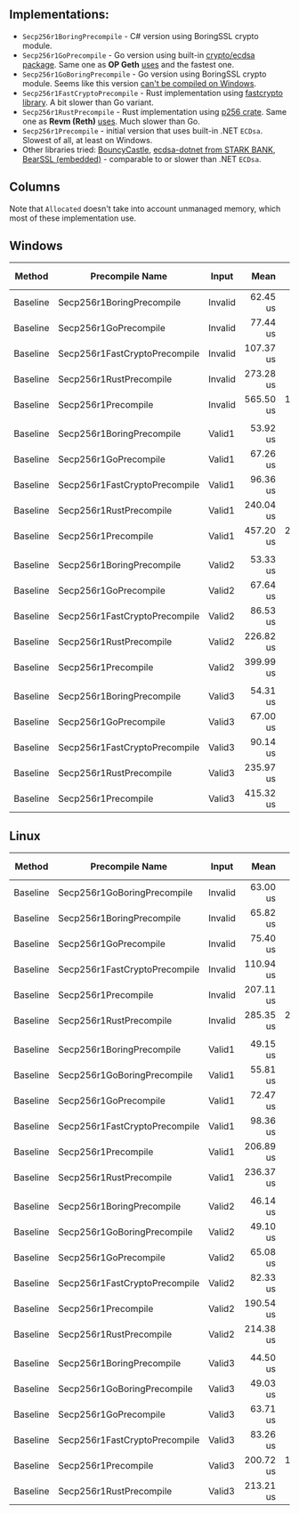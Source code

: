 ## Implementations:
- `Secp256r1BoringPrecompile` - C# version using BoringSSL crypto module.
- `Secp256r1GoPrecompile` - Go version using built-in [crypto/ecdsa package](https://pkg.go.dev/crypto/ecdsa). Same one as **OP Geth** [uses](https://github.com/ethereum-optimism/op-geth/blob/optimism/crypto/secp256r1/verifier.go) and the fastest one.
- `Secp256r1GoBoringPrecompile` - Go version using BoringSSL crypto module. Seems like this version [can't be compiled on Windows](https://github.com/golang/go/issues/68588#issuecomment-2731016803).
- `Secp256r1FastCryptoPrecompile` - Rust implementation using [fastcrypto library](https://github.com/MystenLabs/fastcrypto/). A bit slower than Go variant.
- `Secp256r1RustPrecompile` - Rust implementation using [p256 crate](https://docs.rs/p256/latest/p256/). Same one as **Revm (Reth)** [uses](https://github.com/bluealloy/revm/blob/main/crates/precompile/src/secp256r1.rs). Much slower than Go.
- `Secp256r1Precompile` - initial version that uses built-in .NET `ECDsa`. Slowest of all, at least on Windows.
- Other libraries tried: [BouncyCastle](https://github.com/bcgit/bc-csharp), [ecdsa-dotnet from STARK BANK](https://github.com/starkbank/ecdsa-dotnet), [BearSSL (embedded)](https://github.com/oreparaz/p256) - comparable to or slower than .NET `ECDsa`.

## Columns
Note that `Allocated` doesn't take into account unmanaged memory, which most of these implementation use.

## Windows

| Method   | Precompile Name               | Input   | Mean      | Error     | StdDev    | Ratio | RatioSD | Gas  | Throughput   | Throughput CI-Lower | Throughput CI-Upper | Allocated | Alloc Ratio |
|--------- |------------------------------ |-------- |----------:|----------:|----------:|------:|--------:|-----:|-------------:|--------------------:|--------------------:|----------:|------------:|
| Baseline | Secp256r1BoringPrecompile     | Invalid |  62.45 us |  3.062 us |  4.489 us |  1.00 |    0.10 | 3450 | 55.25 MGas/s |        57.36 MGas/s |        53.28 MGas/s |       1 B |        1.00 |
| Baseline | Secp256r1GoPrecompile         | Invalid |  77.44 us |  1.633 us |  2.444 us |  1.25 |    0.09 | 3450 | 44.55 MGas/s |        45.27 MGas/s |        43.85 MGas/s |       1 B |        1.00 |
| Baseline | Secp256r1FastCryptoPrecompile | Invalid | 107.37 us |  2.811 us |  4.121 us |  1.73 |    0.14 | 3450 | 32.13 MGas/s |        32.78 MGas/s |        31.51 MGas/s |       1 B |        1.00 |
| Baseline | Secp256r1RustPrecompile       | Invalid | 273.28 us |  6.489 us |  9.712 us |  4.40 |    0.34 | 3450 | 12.62 MGas/s |        12.85 MGas/s |        12.40 MGas/s |       3 B |        3.00 |
| Baseline | Secp256r1Precompile           | Invalid | 565.50 us | 18.813 us | 28.158 us |  9.10 |    0.77 | 3450 |  6.10 MGas/s |         6.26 MGas/s |         5.95 MGas/s |    1007 B |    1,007.00 |
|          |                               |         |           |           |           |       |         |      |              |                     |                     |           |             |
| Baseline | Secp256r1BoringPrecompile     | Valid1  |  53.92 us |  0.179 us |  0.257 us |  0.56 |    0.02 | 3450 | 63.99 MGas/s |        64.15 MGas/s |        63.83 MGas/s |         - |        0.00 |
| Baseline | Secp256r1GoPrecompile         | Valid1  |  67.26 us |  0.284 us |  0.408 us |  0.70 |    0.03 | 3450 | 51.30 MGas/s |        51.46 MGas/s |        51.13 MGas/s |       1 B |        1.00 |
| Baseline | Secp256r1FastCryptoPrecompile | Valid1  |  96.36 us |  2.576 us |  3.775 us |  1.00 |    0.05 | 3450 | 35.80 MGas/s |        36.54 MGas/s |        35.10 MGas/s |       1 B |        1.00 |
| Baseline | Secp256r1RustPrecompile       | Valid1  | 240.04 us |  5.377 us |  7.711 us |  2.49 |    0.12 | 3450 | 14.37 MGas/s |        14.62 MGas/s |        14.14 MGas/s |       1 B |        1.00 |
| Baseline | Secp256r1Precompile           | Valid1  | 457.20 us | 22.254 us | 31.916 us |  4.75 |    0.37 | 3450 |  7.55 MGas/s |         7.83 MGas/s |         7.28 MGas/s |    1004 B |    1,004.00 |
|          |                               |         |           |           |           |       |         |      |              |                     |                     |           |             |
| Baseline | Secp256r1BoringPrecompile     | Valid2  |  53.33 us |  0.102 us |  0.146 us |  0.79 |    0.01 | 3450 | 64.69 MGas/s |        64.78 MGas/s |        64.60 MGas/s |         - |        0.00 |
| Baseline | Secp256r1GoPrecompile         | Valid2  |  67.64 us |  0.590 us |  0.865 us |  1.00 |    0.02 | 3450 | 51.00 MGas/s |        51.34 MGas/s |        50.67 MGas/s |       1 B |        1.00 |
| Baseline | Secp256r1FastCryptoPrecompile | Valid2  |  86.53 us |  0.527 us |  0.756 us |  1.28 |    0.02 | 3450 | 39.87 MGas/s |        40.05 MGas/s |        39.69 MGas/s |       1 B |        1.00 |
| Baseline | Secp256r1RustPrecompile       | Valid2  | 226.82 us |  0.306 us |  0.428 us |  3.35 |    0.04 | 3450 | 15.21 MGas/s |        15.23 MGas/s |        15.19 MGas/s |       2 B |        2.00 |
| Baseline | Secp256r1Precompile           | Valid2  | 399.99 us |  1.802 us |  2.584 us |  5.91 |    0.08 | 3450 |  8.63 MGas/s |         8.65 MGas/s |         8.60 MGas/s |    1004 B |    1,004.00 |
|          |                               |         |           |           |           |       |         |      |              |                     |                     |           |             |
| Baseline | Secp256r1BoringPrecompile     | Valid3  |  54.31 us |  0.295 us |  0.404 us |  0.23 |    0.01 | 3450 | 63.52 MGas/s |        63.78 MGas/s |        63.26 MGas/s |         - |        0.00 |
| Baseline | Secp256r1GoPrecompile         | Valid3  |  67.00 us |  0.528 us |  0.741 us |  0.28 |    0.01 | 3450 | 51.49 MGas/s |        51.80 MGas/s |        51.19 MGas/s |       1 B |        0.50 |
| Baseline | Secp256r1FastCryptoPrecompile | Valid3  |  90.14 us |  0.861 us |  1.235 us |  0.38 |    0.02 | 3450 | 38.28 MGas/s |        38.55 MGas/s |        38.00 MGas/s |       1 B |        0.50 |
| Baseline | Secp256r1RustPrecompile       | Valid3  | 235.97 us |  8.339 us | 12.224 us |  1.00 |    0.07 | 3450 | 14.62 MGas/s |        15.02 MGas/s |        14.24 MGas/s |       2 B |        1.00 |
| Baseline | Secp256r1Precompile           | Valid3  | 415.32 us |  1.118 us |  1.567 us |  1.76 |    0.08 | 3450 |  8.31 MGas/s |         8.32 MGas/s |         8.29 MGas/s |    1004 B |      502.00 |

## Linux

| Method   | Precompile Name               | Input   | Mean      | Error     | StdDev    | Ratio | RatioSD | Gas  | Throughput   | Throughput CI-Lower | Throughput CI-Upper | Allocated | Alloc Ratio |
|--------- |------------------------------ |-------- |----------:|----------:|----------:|------:|--------:|-----:|-------------:|--------------------:|--------------------:|----------:|------------:|
| Baseline | Secp256r1GoBoringPrecompile   | Invalid |  63.00 us |  3.530 us |  4.948 us |  0.96 |    0.09 | 3450 | 54.77 MGas/s |        57.17 MGas/s |        52.56 MGas/s |       1 B |        1.00 |
| Baseline | Secp256r1BoringPrecompile     | Invalid |  65.82 us |  2.316 us |  3.246 us |  1.00 |    0.07 | 3450 | 52.42 MGas/s |        53.84 MGas/s |        51.07 MGas/s |       1 B |        1.00 |
| Baseline | Secp256r1GoPrecompile         | Invalid |  75.40 us |  3.536 us |  5.182 us |  1.15 |    0.09 | 3450 | 45.76 MGas/s |        47.43 MGas/s |        44.20 MGas/s |       1 B |        1.00 |
| Baseline | Secp256r1FastCryptoPrecompile | Invalid | 110.94 us |  7.601 us | 10.902 us |  1.69 |    0.18 | 3450 | 31.10 MGas/s |        32.78 MGas/s |        29.58 MGas/s |       1 B |        1.00 |
| Baseline | Secp256r1Precompile           | Invalid | 207.11 us |  7.076 us |  9.920 us |  3.15 |    0.21 | 3450 | 16.66 MGas/s |        17.10 MGas/s |        16.24 MGas/s |    1796 B |    1,796.00 |
| Baseline | Secp256r1RustPrecompile       | Invalid | 285.35 us | 28.798 us | 43.103 us |  4.35 |    0.68 | 3450 | 12.09 MGas/s |        13.08 MGas/s |        11.24 MGas/s |       3 B |        3.00 |
|          |                               |         |           |           |           |       |         |      |              |                     |                     |           |             |
| Baseline | Secp256r1BoringPrecompile     | Valid1  |  49.15 us |  1.235 us |  1.810 us |  0.50 |    0.04 | 3450 | 70.19 MGas/s |        71.54 MGas/s |        68.89 MGas/s |         - |        0.00 |
| Baseline | Secp256r1GoBoringPrecompile   | Valid1  |  55.81 us |  2.430 us |  3.638 us |  0.57 |    0.05 | 3450 | 61.82 MGas/s |        63.91 MGas/s |        59.85 MGas/s |         - |        0.00 |
| Baseline | Secp256r1GoPrecompile         | Valid1  |  72.47 us |  4.225 us |  6.060 us |  0.74 |    0.08 | 3450 | 47.60 MGas/s |        49.78 MGas/s |        45.61 MGas/s |       1 B |        1.00 |
| Baseline | Secp256r1FastCryptoPrecompile | Valid1  |  98.36 us |  4.794 us |  6.876 us |  1.00 |    0.10 | 3450 | 35.08 MGas/s |        36.41 MGas/s |        33.84 MGas/s |       1 B |        1.00 |
| Baseline | Secp256r1Precompile           | Valid1  | 206.89 us |  5.016 us |  7.193 us |  2.11 |    0.16 | 3450 | 16.68 MGas/s |        16.98 MGas/s |        16.38 MGas/s |    1796 B |    1,796.00 |
| Baseline | Secp256r1RustPrecompile       | Valid1  | 236.37 us |  7.257 us | 10.173 us |  2.41 |    0.19 | 3450 | 14.60 MGas/s |        14.94 MGas/s |        14.27 MGas/s |       3 B |        3.00 |
|          |                               |         |           |           |           |       |         |      |              |                     |                     |           |             |
| Baseline | Secp256r1BoringPrecompile     | Valid2  |  46.14 us |  1.443 us |  2.023 us |  0.71 |    0.03 | 3450 | 74.77 MGas/s |        76.56 MGas/s |        73.06 MGas/s |         - |        0.00 |
| Baseline | Secp256r1GoBoringPrecompile   | Valid2  |  49.10 us |  0.389 us |  0.570 us |  0.75 |    0.01 | 3450 | 70.27 MGas/s |        70.69 MGas/s |        69.85 MGas/s |         - |        0.00 |
| Baseline | Secp256r1GoPrecompile         | Valid2  |  65.08 us |  0.518 us |  0.726 us |  1.00 |    0.02 | 3450 | 53.01 MGas/s |        53.33 MGas/s |        52.70 MGas/s |       1 B |        1.00 |
| Baseline | Secp256r1FastCryptoPrecompile | Valid2  |  82.33 us |  0.506 us |  0.692 us |  1.27 |    0.02 | 3450 | 41.90 MGas/s |        42.10 MGas/s |        41.71 MGas/s |       1 B |        1.00 |
| Baseline | Secp256r1Precompile           | Valid2  | 190.54 us |  1.891 us |  2.712 us |  2.93 |    0.05 | 3450 | 18.11 MGas/s |        18.24 MGas/s |        17.97 MGas/s |    1794 B |    1,794.00 |
| Baseline | Secp256r1RustPrecompile       | Valid2  | 214.38 us |  1.956 us |  2.805 us |  3.29 |    0.06 | 3450 | 16.09 MGas/s |        16.20 MGas/s |        15.98 MGas/s |       2 B |        2.00 |
|          |                               |         |           |           |           |       |         |      |              |                     |                     |           |             |
| Baseline | Secp256r1BoringPrecompile     | Valid3  |  44.50 us |  0.167 us |  0.250 us |  0.21 |    0.00 | 3450 | 77.53 MGas/s |        77.75 MGas/s |        77.31 MGas/s |         - |        0.00 |
| Baseline | Secp256r1GoBoringPrecompile   | Valid3  |  49.03 us |  0.264 us |  0.379 us |  0.23 |    0.00 | 3450 | 70.37 MGas/s |        70.66 MGas/s |        70.09 MGas/s |         - |        0.00 |
| Baseline | Secp256r1GoPrecompile         | Valid3  |  63.71 us |  0.253 us |  0.362 us |  0.30 |    0.00 | 3450 | 54.15 MGas/s |        54.32 MGas/s |        53.99 MGas/s |       1 B |        0.50 |
| Baseline | Secp256r1FastCryptoPrecompile | Valid3  |  83.26 us |  0.354 us |  0.508 us |  0.39 |    0.00 | 3450 | 41.43 MGas/s |        41.57 MGas/s |        41.30 MGas/s |       1 B |        0.50 |
| Baseline | Secp256r1Precompile           | Valid3  | 200.72 us | 11.714 us | 17.170 us |  0.94 |    0.08 | 3450 | 17.19 MGas/s |        17.98 MGas/s |        16.47 MGas/s |    1794 B |      897.00 |
| Baseline | Secp256r1RustPrecompile       | Valid3  | 213.21 us |  0.622 us |  0.931 us |  1.00 |    0.01 | 3450 | 16.18 MGas/s |        16.22 MGas/s |        16.15 MGas/s |       2 B |        1.00 |